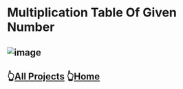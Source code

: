 # Multiplication Table Of Given Number
![image]()
----
##  👆[All Projects](https://github.com/pknatictech/AppDev/tree/main) 👆[Home](https://github.com/pknatictech)